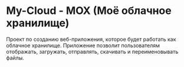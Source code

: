 # My-Cloud - МОХ (Моё облачное хранилище)

Проект по созданию веб-приложения, которое будет работать как облачное хранилище. Приложение позволит пользователям отображать, загружать, отправлять, скачивать и переименовывать файлы.